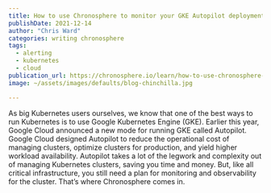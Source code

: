 ```yaml
---
title: How to use Chronosphere to monitor your GKE Autopilot deployment
publishDate: 2021-12-14
author: "Chris Ward"
categories: writing chronosphere
tags: 
  - alerting
  - kubernetes
  - cloud
publication_url: https://chronosphere.io/learn/how-to-use-chronosphere-to-monitor-your-gke-autopilot-deployment/
image: ~/assets/images/defaults/blog-chinchilla.jpg

---
```


As big Kubernetes users ourselves, we know that one of the best ways to run Kubernetes is to use Google Kubernetes Engine (GKE). Earlier this year, Google Cloud announced a new mode for running GKE called Autopilot. Google Cloud designed Autopilot to reduce the operational cost of managing clusters, optimize clusters for production, and yield higher workload availability. Autopilot takes a lot of the legwork and complexity out of managing Kubernetes clusters, saving you time and money. But, like all critical infrastructure, you still need a plan for monitoring and observability for the cluster. That’s where Chronosphere comes in.
